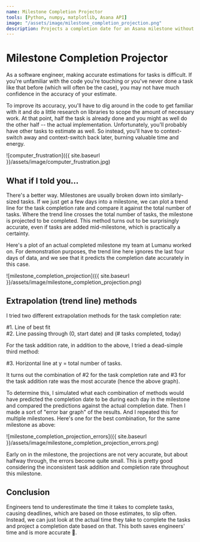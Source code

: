 ```yaml
---
name: Milestone Completion Projector
tools: [Python, numpy, matplotlib, Asana API]
image: "/assets/image/milestone_completion_projection.png"
description: Projects a completion date for an Asana milestone without requiring task estimates.
---
```


# Milestone Completion Projector

As a software engineer, making accurate estimations for tasks is difficult.
If you're unfamiliar with the code you're touching or you've never done a task like that before (which will often be the case), you may not have much confidence in the accuracy of your estimate.

To improve its accuracy, you'll have to dig around in the code to get familiar with it and do a little research on libraries to scope the amount of necessary work.
At that point, half the task is already done and you might as well do the other half -- the actual implementation.
Unfortunately, you'll probably have other tasks to estimate as well. So instead, you'll have to context-switch away and context-switch back later, burning valuable time and energy.

![computer_frustration]({{ site.baseurl }}/assets/image/computer_frustration.jpg)

## What if I told you...

There's a better way. Milestones are usually broken down into similarly-sized tasks.
If we just get a few days into a milestone, we can plot a trend line for the task completion rate and compare it against the total number of tasks.
Where the trend line crosses the total number of tasks, the milestone is projected to be completed.
This method turns out to be surprisingly accurate, even if tasks are added mid-milestone, which is practically a certainty.

Here's a plot of an actual completed milestone my team at Lumanu worked on.
For demonstration purposes, the trend line here ignores the last four days of data, and we see that it predicts the completion date accurately in this case.

![milestone_completion_projection]({{ site.baseurl }}/assets/image/milestone_completion_projection.png)

## Extrapolation (trend line) methods

I tried two different extrapolation methods for the task completion rate:

#1. Line of best fit<br>
#2. Line passing through (0, start date) and (# tasks completed, today)

For the task addition rate, in addition to the above, I tried a dead-simple third method:

#3. Horizontal line at y = total number of tasks.

It turns out the combination of #2 for the task completion rate and #3 for the task addition rate was the most accurate (hence the above graph).

To determine this, I simulated what each combination of methods would have predicted the completion date to be during each day in the milestone and compared the predictions against the actual completion date.
Then I made a sort of "error bar graph" of the results. And I repeated this for multiple milestones. Here's one for the best combination, for the same milestone as above:

![milestone_completion_projection_errors]({{ site.baseurl }}/assets/image/milestone_completion_projection_errors.png)

Early on in the milestone, the projections are not very accurate, but about halfway through, the errors become quite small.
This is pretty good considering the inconsistent task addition and completion rate throughout this milestone.

## Conclusion

Engineers tend to underestimate the time it takes to complete tasks, causing deadlines, which are based on those estimates, to slip often.
Instead, we can just look at the actual time they take to complete the tasks and project a completion date based on that.
This both saves engineers' time and is more accurate 💪.